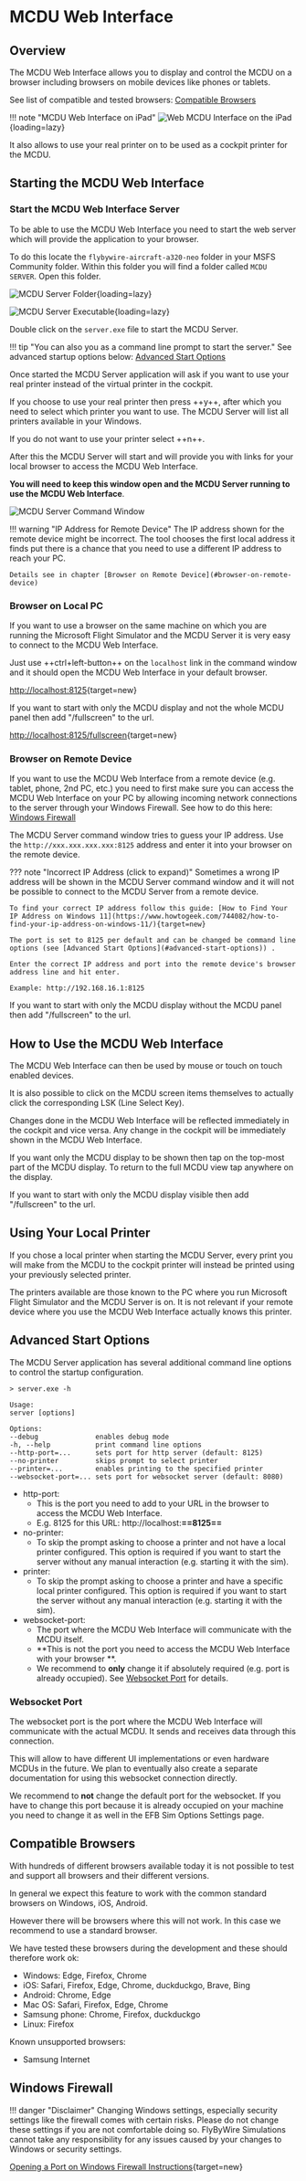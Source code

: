 # MCDU Web Interface

## Overview

The MCDU Web Interface allows you to display and control the MCDU on a browser including browsers on mobile devices like phones or tablets.

See list of compatible and tested browsers: [Compatible Browsers](#compatible-browsers)

!!! note "MCDU Web Interface on iPad"
    ![Web MCDU Interface on the iPad](../assets/mcdu-server/web-mcdu-ipad.png "Web MCDU Interface on the iPad"){loading=lazy}

It also allows to use your real printer on to be used as a cockpit printer for the MCDU.

## Starting the MCDU Web Interface

### Start the MCDU Web Interface Server

To be able to use the MCDU Web Interface you need to start the web server which will provide the application to your browser.

To do this locate the `flybywire-aircraft-a320-neo` folder in your MSFS Community folder. Within this folder you will find a folder called `MCDU SERVER`. Open this folder.

![MCDU Server Folder](../assets/mcdu-server/mcdu-server-folder.png "MCDU Server Folder"){loading=lazy}

![MCDU Server Executable](../assets/mcdu-server/mcdr-server.exe.png "MCDU Server Executable"){loading=lazy}

Double click on the `server.exe` file to start the MCDU Server.

!!! tip "You can also you as a command line prompt to start the server."
    See advanced startup options below: [Advanced Start Options](#advanced-start-options)

Once started the MCDU Server application will ask if you want to use your real printer instead of the virtual printer in the cockpit.

If you choose to use your real printer then press ++y++, after which you need to select which printer you want to use. The MCDU Server will list all printers available in your Windows.

If you do not want to use your printer select ++n++.

After this the MCDU Server will start and will provide you with links for your local browser to access the MCDU Web Interface.

**You will need to keep this window open and the MCDU Server running to use the MCDU Web Interface**.

![MCDU Server Command Window](../assets/mcdu-server/mcdu-server-cmd-window.png "MCDU Server Command Window")

!!! warning "IP Address for Remote Device"
    The IP address shown for the remote device might be incorrect. The tool chooses the first local address it finds put there is a chance that you need to use a different IP address to reach your PC.

    Details see in chapter [Browser on Remote Device](#browser-on-remote-device)

### Browser on Local PC

If you want to use a browser on the same machine on which you are running the Microsoft Flight Simulator and the MCDU Server it is very easy to connect to the MCDU Web Interface.

Just use ++ctrl+left-button++ on the `localhost` link in the command window and it should open the MCDU Web Interface in your default browser.

[http://localhost:8125](http://localhost:8125){target=new}

If you want to start with only the MCDU display and not the whole MCDU panel then add "/fullscreen" to the url.

[http://localhost:8125/fullscreen](http://localhost:8125/fullscreen){target=new}

### Browser on Remote Device

If you want to use the MCDU Web Interface from a remote device (e.g. tablet, phone, 2nd PC, etc.) you need to first make sure you can access the MCDU Web Interface on your PC by allowing incoming network connections to the server through your Windows Firewall. See how to do this here: [Windows Firewall](#windows-firewall)

The MCDU Server command window tries to guess your IP address. Use the `http://xxx.xxx.xxx.xxx:8125` address and enter it into your browser on the remote device.

??? note "Incorrect IP Address (click to expand)"
    Sometimes a wrong IP address will be shown in the MCDU Server command window and it will not be possible to connect to the MCDU Server from a remote device.

    To find your correct IP address follow this guide: [How to Find Your IP Address on Windows 11](https://www.howtogeek.com/744082/how-to-find-your-ip-address-on-windows-11/){target=new}

    The port is set to 8125 per default and can be changed be command line options (see [Advanced Start Options](#advanced-start-options)) .

    Enter the correct IP address and port into the remote device's browser address line and hit enter.

    Example: http://192.168.16.1:8125

If you want to start with only the MCDU display without the MCDU panel then add "/fullscreen" to the url.

## How to Use the MCDU Web Interface

The MCDU Web Interface can then be used by mouse or touch on touch enabled devices.

It is also possible to click on the MCDU screen items themselves to actually click the corresponding LSK (Line Select Key).

Changes done in the MCDU Web Interface will be reflected immediately in the cockpit and vice versa. Any change in the cockpit will be immediately shown in the MCDU Web Interface.

If you want only the MCDU display to be shown then tap on the top-most part of the MCDU display. To return to the full MCDU view tap anywhere on the display.

If you want to start with only the MCDU display visible then add "/fullscreen" to the url.

## Using Your Local Printer

If you chose a local printer when starting the MCDU Server, every print you will make from the MCDU to the cockpit printer will instead be printed using your previously selected printer.

The printers available are those known to the PC where you run Microsoft Flight Simulator and the MCDU Server is on. It is not relevant if your remote device where you use the MCDU Web Interface actually knows this printer.


## Advanced Start Options

The MCDU Server application has several additional command line options to control the startup configuration.

```
> server.exe -h

Usage:
server [options]

Options:
--debug              enables debug mode
-h, --help           print command line options
--http-port=...      sets port for http server (default: 8125)
--no-printer         skips prompt to select printer
--printer=...        enables printing to the specified printer
--websocket-port=... sets port for websocket server (default: 8080)
```

- http-port:
    - This is the port you need to add to your URL in the browser to access the MCDU Web Interface.
    - E.g. 8125 for this URL: http://localhost:**==8125==**
- no-printer:
    - To skip the prompt asking to choose a printer and not have a local printer configured. This option is required if you want to start the server without any manual interaction (e.g. starting it with the sim).
- printer:
    - To skip the prompt asking to choose a printer and have a specific local printer configured. This option is required if you want to start the server without any manual interaction (e.g. starting it with the sim).
- websocket-port:
    - The port where the MCDU Web Interface will communicate with the MCDU itself.
    - **This is not the port you need to access the MCDU Web Interface with your browser **.
    - We recommend to **only** change it if absolutely required (e.g. port is already occupied). See [Websocket Port](#websocket-port) for details.

### Websocket Port

The websocket port is the port where the MCDU Web Interface will communicate with the actual MCDU. It sends and receives data through this connection.

This will allow to have different UI implementations or even hardware MCDUs in the future. We plan to eventually also create a separate documentation for using this websocket connection directly.

We recommend to **not** change the default port for the websocket. If you have to change this port because it is already occupied on your machine you need to change it as well in the EFB Sim Options Settings page.

## Compatible Browsers

With hundreds of different browsers available today it is not possible to test and support all browsers and their different versions.

In general we expect this feature to work with the common standard browsers on Windows, iOS, Android.

However there will be browsers where this will not work. In this case we recommend to use a standard browser.

We have tested these browsers during the development and these should therefore work ok:

- Windows: Edge, Firefox, Chrome
- iOS: Safari, Firefox, Edge, Chrome, duckduckgo, Brave, Bing
- Android: Chrome, Edge
- Mac OS: Safari, Firefox, Edge, Chrome
- Samsung phone: Chrome, Firefox, duckduckgo
- Linux: Firefox

Known unsupported browsers:

- Samsung Internet

## Windows Firewall

!!! danger "Disclaimer"
    Changing Windows settings, especially security settings like the firewall comes with certain risks. Please do not change these settings if you are not comfortable doing so. FlyByWire Simulations cannot take any responsibility for any issues caused by your changes to Windows or security settings.

[Opening a Port on Windows Firewall Instructions](https://www.howtogeek.com/394735/how-do-i-open-a-port-on-windows-firewall/){target=new}

